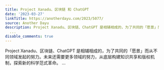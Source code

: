```yaml
---
title: Project Xanadu、区块链 和 ChatGPT
date: '2023-03-27'
linkTitle: https://anotherdayu.com/2023/5077/
source: Another Dayu
description: Project Xanadu、区块链、ChatGPT 是相辅相成的，为了共同的「愿景」而从不同领域发起的努力。未来还需要更多领域的努力，从底层构建知识共享和版权机制，探索新的科学范式革命。
  ...
disable_comments: true
---
```

Project Xanadu、区块链、ChatGPT 是相辅相成的，为了共同的「愿景」而从不同领域发起的努力。未来还需要更多领域的努力，从底层构建知识共享和版权机制，探索新的科学范式革命。 ...